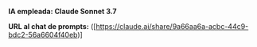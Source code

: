 **IA empleada: Claude Sonnet 3.7**

**URL al chat de prompts:** ([https://claude.ai/share/9a66aa6a-acbc-44c9-bdc2-56a6604f40eb)]